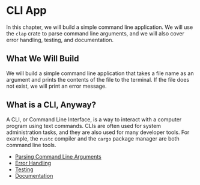 # CLI App
In this chapter, we will build a simple command line application. We will use the `clap` crate to parse command line arguments, and we will also cover error handling, testing, and documentation.
## What We Will Build
We will build a simple command line application that takes a file name as an argument and prints the contents of the file to the terminal. If the file does not exist, we will print an error message.
## What is a CLI, Anyway?
A CLI, or Command Line Interface, is a way to interact with a computer program using text commands. CLIs are often used for system administration tasks, and they are also used for many developer tools. For example, the `rustc` compiler and the `cargo` package manager are both command line tools.
- [Parsing Command Line Arguments](cli_app/parsing_command_line_arguments.md)
- [Error Handling](cli_app/error_handling.md)
- [Testing](cli_app/testing.md)
- [Documentation](cli_app/documentation.md)